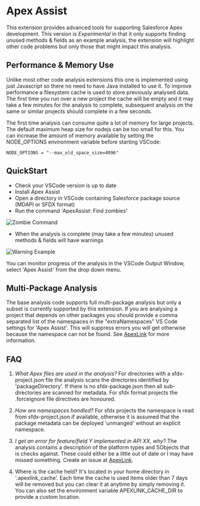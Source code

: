 
# Apex Assist

This extension provides advanced tools for supporting Salesforce Apex development. This version is *Experimental* in 
that it only supports finding unused methods & fields as an example analysis, the extension will highlight other code 
problems but only those that might impact this analysis.

## Performance & Memory Use

Unlike most other code analysis extensions this one is implemented using just Javascript so there no need to have Java
installed to use it. To improve performance a filesystem cache is used to store previously analysed data. The first time
you run over a new project the cache will be empty and it may take a few minutes for the analysis to complete, 
subsequent analysis on the same or similar projects should complete in a few seconds. 

The first time analysis can consume quite a lot of memory for large projects. The default maximum heap size for nodejs
can be too small for this. You can increase the amount of memory available by setting the NODE_OPTIONS environment 
variable before starting VSCode:

    NODE_OPTIONS = "--max_old_space_size=4096"
 

## QuickStart

* Check your VSCode version is up to date
* Install Apex Assist
* Open a directory in VSCode containing Salesforce package source (MDAPI or SFDX format)
* Run the command 'ApexAssist: Find zombies'

![Zombie Command](https://raw.githubusercontent.com/nawforce/ApexLink/master/images/FindZombies.png)

* When the analysis is complete (may take a few minutes) unused methods & fields will have warnings

![Warning Example](https://raw.githubusercontent.com/nawforce/ApexLink/master/images/UnusedField.png)

You can monitor progress of the analysis in the VSCode Output Window, select 'Apex Assist' from the drop down menu.

## Multi-Package Analysis

The base analysis code supports full multi-package analysis but only a subset is currently supported by this extension.
If you are analysing a project that depends on other packages you should provide a comma separated list of the namespaces 
in the "extraNamespaces" VS Code settings for 'Apex Assist'. This will suppress errors you will get otherwise because
the namespace can not be found. See [ApexLink](https://github.com/nawforce/ApexLink) for more information.  

## FAQ

1. *What Apex files are used in the analysis?*
For directories with a sfdx-project.json file the analysis scans the directories identified by 'packageDirectory'. If 
there is no sfdx-package.json then all sub-directories are scanned for metadata. For sfdx format projects the 
.forceignore file directives are honoured.

2. *How are namespaces handled?*
For sfdx projects the namespace is read from sfdx-project.json if available, otherwise it is assumed that the package 
metadata can be deployed 'unmanged' without an explicit namespace.

3. *I get an error for feature/field Y implemented in API XX, why?*
The analysis contains a description of the platform types and SObjects that is checks against. These could either be 
a little out of date or I may have missed something. Create an issue at [ApexLink](https://github.com/nawforce/ApexLink).

4. Where is the cache held?
It's located in your home directory in '.apexlink_cache'. Each time the cache is used items older than 7 days will be
removed but you can clear it at anytime by simply removing it. You can also set the environment variable 
APEXLINK_CACHE_DIR to provide a custom location.        
